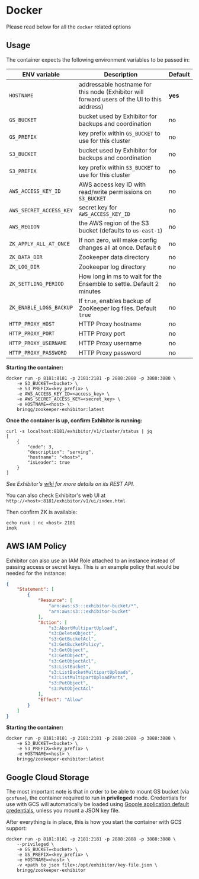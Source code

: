 # Docker

Please read below for all the `docker` related options

## Usage

The container expects the following environment variables to be passed in:

| ENV variable | Description |  Default |
|---|---|---|
| `HOSTNAME` | addressable hostname for this node (Exhibitor will forward users of the UI to this address) | **yes**
| `GS_BUCKET` | bucket used by Exhibitor for backups and coordination | no
| `GS_PREFIX` | key prefix within `GS_BUCKET` to use for this cluster | no
| `S3_BUCKET` | bucket used by Exhibitor for backups and coordination | no
| `S3_PREFIX` | key prefix within `S3_BUCKET` to use for this cluster | no
| `AWS_ACCESS_KEY_ID` | AWS access key ID with read/write permissions on `S3_BUCKET` | no
| `AWS_SECRET_ACCESS_KEY` | secret key for `AWS_ACCESS_KEY_ID` | no
| `AWS_REGION` | the AWS region of the S3 bucket (defaults to `us-east-1`) | no
| `ZK_APPLY_ALL_AT_ONCE` | If non zero, will make config changes all at once. Default `0` | no
| `ZK_DATA_DIR` | Zookeeper data directory | no
| `ZK_LOG_DIR` | Zookeeper log directory | no
| `ZK_SETTLING_PERIOD` | How long in ms to wait for the Ensemble to settle. Default 2 minutes | no
| `ZK_ENABLE_LOGS_BACKUP` | If `true`, enables backup of ZooKeeper log files. Default `true` | no
| `HTTP_PROXY_HOST` | HTTP Proxy hostname | no
| `HTTP_PROXY_PORT` | HTTP Proxy port | no
| `HTTP_PROXY_USERNAME` | HTTP Proxy username | no
| `HTTP_PROXY_PASSWORD` | HTTP Proxy password | no

**Starting the container:**

```shell
docker run -p 8181:8181 -p 2181:2181 -p 2888:2888 -p 3888:3888 \
    -e S3_BUCKET=<bucket> \
    -e S3_PREFIX=<key_prefix> \
    -e AWS_ACCESS_KEY_ID=<access_key> \
    -e AWS_SECRET_ACCESS_KEY=<secret_key> \
    -e HOSTNAME=<host> \
    bringg/zookeeper-exhibitor:latest
```

**Once the container is up, confirm Exhibitor is running:**

```shell
curl -s localhost:8181/exhibitor/v1/cluster/status | jq
[
    {
        "code": 3,
        "description": "serving",
        "hostname": "<host>",
        "isLeader": true
    }
]
```

_See Exhibitor's [wiki](https://github.com/soabase/exhibitor/wiki/REST-Introduction) for more details on its REST API._

You can also check Exhibitor's web UI at `http://<host>:8181/exhibitor/v1/ui/index.html`

Then confirm ZK is available:

```shell
echo ruok | nc <host> 2181
imok
```

## AWS IAM Policy

Exhibitor can also use an IAM Role attached to an instance instead of passing access or secret keys. This is an example policy that would be needed for the instance:

```json
{
    "Statement": [
        {
            "Resource": [
                "arn:aws:s3:::exhibitor-bucket/*",
                "arn:aws:s3:::exhibitor-bucket"
            ],
            "Action": [
                "s3:AbortMultipartUpload",
                "s3:DeleteObject",
                "s3:GetBucketAcl",
                "s3:GetBucketPolicy",
                "s3:GetObject",
                "s3:GetObject",
                "s3:GetObjectAcl",
                "s3:ListBucket",
                "s3:ListBucketMultipartUploads",
                "s3:ListMultipartUploadParts",
                "s3:PutObject",
                "s3:PutObjectAcl"
            ],
            "Effect": "Allow"
        }
    ]
}
```

**Starting the container:**

```shell
docker run -p 8181:8181 -p 2181:2181 -p 2888:2888 -p 3888:3888 \
    -e S3_BUCKET=<bucket> \
    -e S3_PREFIX=<key_prefix> \
    -e HOSTNAME=<host> \
    bringg/zookeeper-exhibitor:latest
```

## Google Cloud Storage

The most important note is that in order to be able to mount GS bucket (via `gcsfuse`), the container required to run in **privileged** mode.
Credentials for use with GCS will automatically be loaded using [Google application default credentials](https://developers.google.com/identity/protocols/application-default-credentials#howtheywork), unless you mount a JSON key file.

After everything is in place, this is how you start the container with GCS support:

```shell
docker run -p 8181:8181 -p 2181:2181 -p 2888:2888 -p 3888:3888 \
    --privileged \
    -e GS_BUCKET=<bucket> \
    -e GS_PREFIX=<key_prefix> \
    -e HOSTNAME=<host> \
    -v <path to json file>:/opt/exhibitor/key-file.json \
    bringg/zookeeper-exhibitor
```
